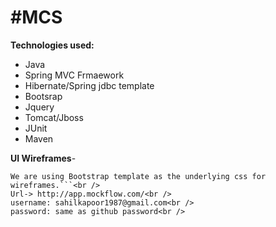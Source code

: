 #MCS
===

**Technologies used:**

* Java
* Spring MVC Frmaework
* Hibernate/Spring jdbc template
* Bootsrap
* Jquery
* Tomcat/Jboss
* JUnit
* Maven



**UI Wireframes**-
```We are using Mockflow .It is a cloud app used for making wireframes.
We are using Bootstrap template as the underlying css for wireframes.```<br />
Url-> http://app.mockflow.com/<br />
username: sahilkapoor1987@gmail.com<br /> 
password: same as github password<br /> 
